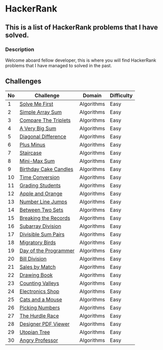 # HackerRank

## This is a list of HackerRank problems that I have solved.

### Description

Welcome aboard fellow developer, this is where you will find HackerRank problems that I have managed to solved in the past.

## Challenges

| No  | Challenge                                                                      | Domain     | Difficulty |
| --- | ------------------------------------------------------------------------------ | ---------- | ---------- |
| 1   | [Solve Me First](problem_solving/algorithms/easy/solve_me_first)               | Algorithms | Easy       |
| 2   | [Simple Array Sum](problem_solving/algorithms/easy/simple_array_sum)           | Algorithms | Easy       |
| 3   | [Compare The Triplets](problem_solving/algorithms/easy/compare_the_triplets)   | Algorithms | Easy       |
| 4   | [A Very Big Sum](problem_solving/algorithms/easy/a_very_big_sum)               | Algorithms | Easy       |
| 5   | [Diagonal Difference](problem_solving/algorithms/easy/diagonal_difference)     | Algorithms | Easy       |
| 6   | [Plus Minus](problem_solving/algorithms/easy/plus_minus)                       | Algorithms | Easy       |
| 7   | [Staircase](problem_solving/algorithms/easy/staircase)                         | Algorithms | Easy       |
| 8   | [Mini-Max Sum](problem_solving/algorithms/easy/min_max_sum)                    | Algorithms | Easy       |
| 9   | [Birthday Cake Candles](problem_solving/algorithms/easy/birthday_cake_candles) | Algorithms | Easy       |
| 10  | [Time Conversion](problem_solving/algorithms/easy/time_conversion)             | Algorithms | Easy       |
| 11  | [Grading Students](problem_solving/algorithms/easy/grading_students)           | Algorithms | Easy       |
| 12  | [Apple and Orange](problem_solving/algorithms/easy/apple_and_orange)           | Algorithms | Easy       |
| 13  | [Number Line Jumps](problem_solving/algorithms/easy/number_line_jumps)         | Algorithms | Easy       |
| 14  | [Between Two Sets](problem_solving/algorithms/easy/between_two_sets)           | Algorithms | Easy       |
| 15  | [Breaking the Records](problem_solving/algorithms/easy/breaking_the_records)   | Algorithms | Easy       |
| 16  | [Subarray Division](problem_solving/algorithms/easy/subarray_division)         | Algorithms | Easy       |
| 17  | [Divisible Sum Pairs](problem_solving/algorithms/easy/divisible_sum_pairs)     | Algorithms | Easy       |
| 18  | [Migratory Birds](problem_solving/algorithms/easy/migratory_birds)             | Algorithms | Easy       |
| 19  | [Day of the Programmer](problem_solving/algorithms/easy/day_of_the_programmer) | Algorithms | Easy       |
| 20  | [Bill Division](problem_solving/algorithms/easy/bill_division)                 | Algorithms | Easy       |
| 21  | [Sales by Match](problem_solving/algorithms/easy/sales_by_match)               | Algorithms | Easy       |
| 22  | [Drawing Book](problem_solving/algorithms/easy/drawing_book)                   | Algorithms | Easy       |
| 23  | [Counting Valleys](problem_solving/algorithms/easy/counting_valleys)           | Algorithms | Easy       |
| 24  | [Electronics Shop](problem_solving/algorithms/easy/electronics_shop)           | Algorithms | Easy       |
| 25  | [Cats and a Mouse](problem_solving/algorithms/easy/cats_and_a_mouse)           | Algorithms | Easy       |
| 26  | [Picking Numbers](problem_solving/algorithms/easy/picking_numbers)             | Algorithms | Easy       |
| 27  | [The Hurdle Race](problem_solving/algorithms/easy/the_hurdle_race)             | Algorithms | Easy       |
| 28  | [Designer PDF Viewer](problem_solving/algorithms/easy/designer_pdf_viewer)     | Algorithms | Easy       |
| 29  | [Utopian Tree](problem_solving/algorithms/easy/utopian_tree)                   | Algorithms | Easy       |
| 30  | [Angry Professor](problem_solving/algorithms/easy/angry_professor)             | Algorithms | Easy       |
